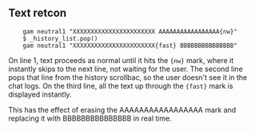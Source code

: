 ## Text retcon

```
    gam neutral1 "XXXXXXXXXXXXXXXXXXXXXXX AAAAAAAAAAAAAAAAA{nw}"
    $ _history_list.pop()
    gam neutral1 "XXXXXXXXXXXXXXXXXXXXXXX{fast} BBBBBBBBBBBBBBB"
```

On line 1, text proceeds as normal until it hits the `{nw}` mark, where it instantly skips to the next line, not waiting for the user.
The second line pops that line from the history scrollbac, so the user doesn't see it in the chat logs.
On the third line, all the text up through the `{fast}` mark is displayed instantly.

This has the effect of erasing the AAAAAAAAAAAAAAAAA mark and replacing it with BBBBBBBBBBBBBBB in real time.

